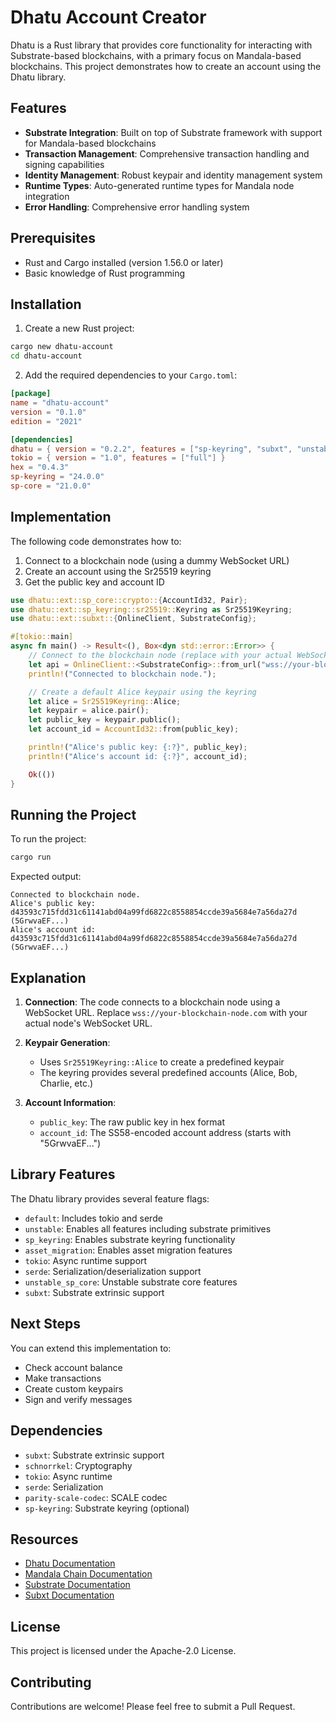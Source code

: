 # Dhatu Account Creator

Dhatu is a Rust library that provides core functionality for interacting with Substrate-based blockchains, with a primary focus on Mandala-based blockchains. This project demonstrates how to create an account using the Dhatu library.

## Features

- **Substrate Integration**: Built on top of Substrate framework with support for Mandala-based blockchains
- **Transaction Management**: Comprehensive transaction handling and signing capabilities
- **Identity Management**: Robust keypair and identity management system
- **Runtime Types**: Auto-generated runtime types for Mandala node integration
- **Error Handling**: Comprehensive error handling system

## Prerequisites

- Rust and Cargo installed (version 1.56.0 or later)
- Basic knowledge of Rust programming

## Installation

1. Create a new Rust project:
```bash
cargo new dhatu-account
cd dhatu-account
```

2. Add the required dependencies to your `Cargo.toml`:
```toml
[package]
name = "dhatu-account"
version = "0.1.0"
edition = "2021"

[dependencies]
dhatu = { version = "0.2.2", features = ["sp-keyring", "subxt", "unstable_sp_core"] }
tokio = { version = "1.0", features = ["full"] }
hex = "0.4.3"
sp-keyring = "24.0.0"
sp-core = "21.0.0"
```

## Implementation

The following code demonstrates how to:
1. Connect to a blockchain node (using a dummy WebSocket URL)
2. Create an account using the Sr25519 keyring
3. Get the public key and account ID

```rust
use dhatu::ext::sp_core::crypto::{AccountId32, Pair};
use dhatu::ext::sp_keyring::sr25519::Keyring as Sr25519Keyring;
use dhatu::ext::subxt::{OnlineClient, SubstrateConfig};

#[tokio::main]
async fn main() -> Result<(), Box<dyn std::error::Error>> {
    // Connect to the blockchain node (replace with your actual WebSocket URL)
    let api = OnlineClient::<SubstrateConfig>::from_url("wss://your-blockchain-node.com").await?;
    println!("Connected to blockchain node.");

    // Create a default Alice keypair using the keyring
    let alice = Sr25519Keyring::Alice;
    let keypair = alice.pair();
    let public_key = keypair.public();
    let account_id = AccountId32::from(public_key);

    println!("Alice's public key: {:?}", public_key);
    println!("Alice's account id: {:?}", account_id);

    Ok(())
}
```

## Running the Project

To run the project:
```bash
cargo run
```

Expected output:
```
Connected to blockchain node.
Alice's public key: d43593c715fdd31c61141abd04a99fd6822c8558854ccde39a5684e7a56da27d (5GrwvaEF...)
Alice's account id: d43593c715fdd31c61141abd04a99fd6822c8558854ccde39a5684e7a56da27d (5GrwvaEF...)
```

## Explanation

1. **Connection**: The code connects to a blockchain node using a WebSocket URL. Replace `wss://your-blockchain-node.com` with your actual node's WebSocket URL.

2. **Keypair Generation**: 
   - Uses `Sr25519Keyring::Alice` to create a predefined keypair
   - The keyring provides several predefined accounts (Alice, Bob, Charlie, etc.)

3. **Account Information**:
   - `public_key`: The raw public key in hex format
   - `account_id`: The SS58-encoded account address (starts with "5GrwvaEF...")

## Library Features

The Dhatu library provides several feature flags:

- `default`: Includes tokio and serde
- `unstable`: Enables all features including substrate primitives
- `sp_keyring`: Enables substrate keyring functionality
- `asset_migration`: Enables asset migration features
- `tokio`: Async runtime support
- `serde`: Serialization/deserialization support
- `unstable_sp_core`: Unstable substrate core features
- `subxt`: Substrate extrinsic support

## Next Steps

You can extend this implementation to:
- Check account balance
- Make transactions
- Create custom keypairs
- Sign and verify messages

## Dependencies

- `subxt`: Substrate extrinsic support
- `schnorrkel`: Cryptography
- `tokio`: Async runtime
- `serde`: Serialization
- `parity-scale-codec`: SCALE codec
- `sp-keyring`: Substrate keyring (optional)

## Resources

- [Dhatu Documentation](https://docs.rs/dhatu/latest/dhatu/)
- [Mandala Chain Documentation](https://mandalachain.io/docs)
- [Substrate Documentation](https://docs.substrate.io/)
- [Subxt Documentation](https://docs.rs/subxt/latest/subxt/)

## License

This project is licensed under the Apache-2.0 License.

## Contributing

Contributions are welcome! Please feel free to submit a Pull Request. 
